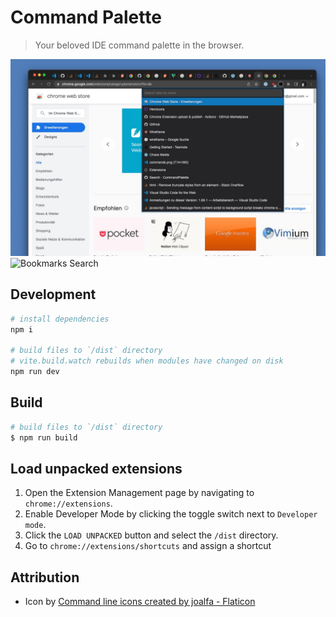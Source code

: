 # Command Palette

> Your beloved IDE command palette in the browser.

![Tabs Search](./public//screenshots/screenshot-command-palette.jpg)
![Bookmarks Search](./public//screenshots/screenshot-command-palette-1.jpg)

## Development

```bash
# install dependencies
npm i

# build files to `/dist` directory
# vite.build.watch rebuilds when modules have changed on disk
npm run dev
```

## Build

```bash
# build files to `/dist` directory
$ npm run build
```

## Load unpacked extensions

1. Open the Extension Management page by navigating to `chrome://extensions`.
2. Enable Developer Mode by clicking the toggle switch next to `Developer mode`.
3. Click the `LOAD UNPACKED` button and select the `/dist` directory.
4. Go to `chrome://extensions/shortcuts` and assign a shortcut


## Attribution

- Icon by [Command line icons created by joalfa - Flaticon](https://www.flaticon.com/free-icons/command-line)
